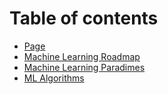 # Table of contents

* [Page](README.md)
* [Machine Learning Roadmap](machine-learning-roadmap.md)
* [Machine Learning Paradimes](machine-learning-paradimes.md)
* [ML Algorithms](ml-algorithms.md)
